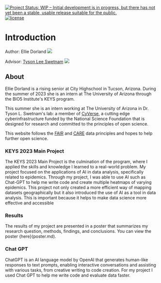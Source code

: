 [![Project Status: WIP – Initial development is in progress, but there has not yet been a stable, usable release suitable for the public.](https://www.repostatus.org/badges/latest/wip.svg)](https://www.repostatus.org/#wip) [![license](https://img.shields.io/badge/license-GPLv3-blue.svg)](https://opensource.org/licenses/GPL-3.0) 


# Introduction

Author: Ellie Dorland [![](https://orcid.org/sites/default/files/images/orcid_16x16.png)](https://orcid.org/0009-0001-6464-250X)

Advisor: [Tyson Lee Swetnam](https://tyson-swetnam.github.io/) [![](https://orcid.org/sites/default/files/images/orcid_16x16.png)](http://orcid.org/0000-0002-6639-7181)

## About

Ellie Dorland is a rising senior at City Highschool in Tucson, Arizona. During the summer of 2023 she is an intern at The University of Arizona through the BIO5 Institute's KEYS program.

This summer she is an intern working at The University of Arizona in Dr. Tyson L. Swetnam's lab: a member of [CyVerse](https://cyverse.org), a cutting edge cyberinfrastructure funded by the National Science Foundation that is designed for research and committed to the principles of open science. 
 
This website follows the [FAIR](https://www.go-fair.org/fair-principles/) and [CARE](https://www.gida-global.org/care) data principles and hopes to help further open science. 


### KEYS 2023 Main Project

The KEYS 2023 Main Project is the culmination of the program, where I applied the skills and knowledge I learned to a real-world problem. My project focused on the applications of AI in data analysis, specifically related to epidemics. Through my project, I was able to use AI such as Chat-GPT to help me write code and create multiple heatmaps of varying epidemics. This project not only created a more efficient way of mapping datasets geographically but it also introduced the use of AI as a tool in data analysis. This is important because it helps to make data science more effective and accessible
### Results

The results of my project are presented in a poster that summarizes my research question, methods, findings, and conclusions. You can view the poster {here}(poster.md).

### Chat GPT

ChatGPT is an AI language model by OpenAI that generates human-like responses to text prompts, enabling interactive conversations and assisting with various tasks, from creative writing to code creation. For my project I used Chat GPT to help me write code and evaluate data faster.
